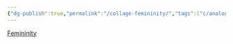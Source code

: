 ```yaml
---
{"dg-publish":true,"permalink":"/collage-femininity/","tags":["c/analog","c/woman","c/geometric","c/flat-background","c/blue","c/sold","c/J"],"created":"2024-01-02T07:58:59.148-05:00","updated":"2024-01-02T20:28:01.967-05:00"}
---
```



[Femininity](https://www.instagram.com/p/B6E9SbRBBgY/)
